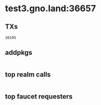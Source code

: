 # test3.gno.land:36657

## TXs
```
16195
```

## addpkgs
```
```

## top realm calls
```
```

## top faucet requesters
```
```

